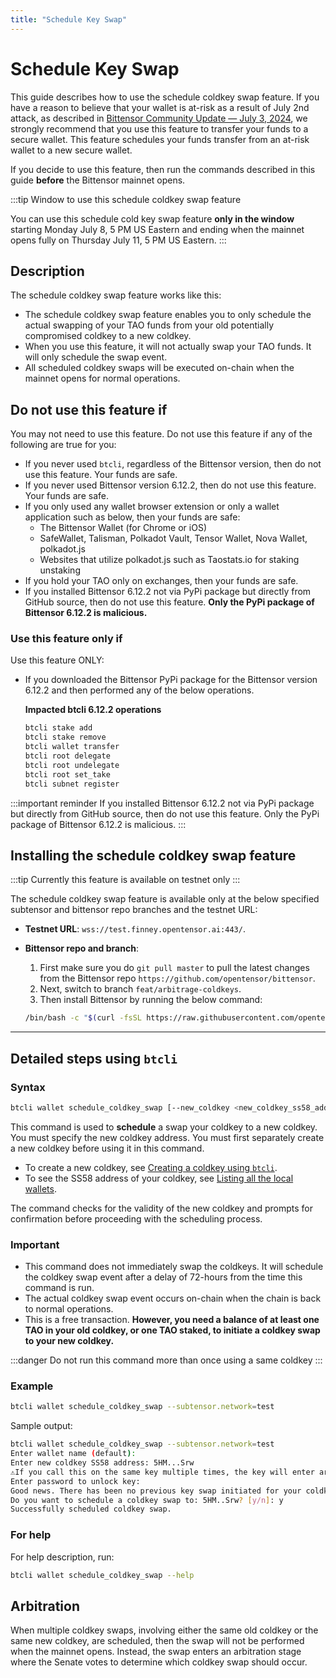 ```yaml
---
title: "Schedule Key Swap"
---
```


# Schedule Key Swap

This guide describes how to use the schedule coldkey swap feature. If you have a reason to believe that your wallet is at-risk as a result of July 2nd attack, as described in [Bittensor Community Update — July 3, 2024](https://blog.bittensor.com/bittnesor-community-update-july-3-2024-45661b1d542d), we strongly recommend that you use this feature to transfer your funds to a secure wallet. This feature schedules your funds transfer from an at-risk wallet to a new secure wallet. 

If you decide to use this feature, then run the commands described in this guide **before** the Bittensor mainnet opens.

:::tip Window to use this schedule coldkey swap feature

You can use this schedule cold key swap feature **only in the window** starting Monday July 8, 5 PM US Eastern and ending when the mainnet opens fully on Thursday July 11, 5 PM US Eastern.
:::

## Description

The schedule coldkey swap feature works like this:

- The schedule coldkey swap feature enables you to only schedule the actual swapping of your TAO funds from your old potentially compromised coldkey to a new coldkey. 
- When you use this feature, it will not actually swap your TAO funds. It will only schedule the swap event. 
- All scheduled coldkey swaps will be executed on-chain when the mainnet opens for normal operations.

## Do not use this feature if

You may not need to use this feature. Do not use this feature if any of the following are true for you:

- If you never used `btcli`, regardless of the Bittensor version, then do not use this feature. Your funds are safe. 
- If you never used Bittensor version 6.12.2, then do not use this feature. Your funds are safe. 
- If you only used any wallet browser extension or only a wallet application such as below, then your funds are safe:
  - The Bittensor Wallet (for Chrome or iOS)
  - SafeWallet, Talisman, Polkadot Vault, Tensor Wallet, Nova Wallet, polkadot.js
  - Websites that utilize polkadot.js such as Taostats.io for staking unstaking
- If you hold your TAO only on exchanges, then your funds are safe. 
- If you installed Bittensor 6.12.2 not via PyPi package but directly from GitHub source, then do not use this feature. **Only the PyPi package of Bittensor 6.12.2 is malicious.**

### Use this feature only if 

Use this feature ONLY: 

- If you downloaded the Bittensor PyPi package for the Bittensor version 6.12.2 and then performed any of the below operations.

  **Impacted btcli 6.12.2 operations**

  ```bash
  btcli stake add
  btcli stake remove
  btcli wallet transfer
  btcli root delegate
  btcli root undelegate
  btcli root set_take
  btcli subnet register
  ```

:::important reminder
If you installed Bittensor 6.12.2 not via PyPi package but directly from GitHub source, then do not use this feature. Only the PyPi package of Bittensor 6.12.2 is malicious.
:::

## Installing the schedule coldkey swap feature

:::tip Currently this feature is available on testnet only
:::

The schedule coldkey swap feature is available only at the below specified subtensor and bittensor repo branches and the testnet URL:

- **Testnet URL**: `wss://test.finney.opentensor.ai:443/`.

- **Bittensor repo and branch**: 
    1. First make sure you do `git pull master` to pull the latest changes from the Bittensor repo `https://github.com/opentensor/bittensor`. 
    2. Next, switch to branch `feat/arbitrage-coldkeys`. 
    3. Then install Bittensor by running the below command:
    ```bash
    /bin/bash -c "$(curl -fsSL https://raw.githubusercontent.com/opentensor/bittensor/feat/arbitrage-coldkeys/scripts/install.sh)"
    ```
---

## Detailed steps using `btcli`

### Syntax

```bash
btcli wallet schedule_coldkey_swap [--new_coldkey <new_coldkey_ss58_address>]
```
This command is used to **schedule** a swap your coldkey to a new coldkey. You must specify the new coldkey address. You must first separately create a new coldkey before using it in this command. 

- To create a new coldkey, see [Creating a coldkey using `btcli`](./getting-started/wallets.md#creating-a-coldkey-using-btcli).
- To see the SS58 address of your coldkey, see [Listing all the local wallets](https://docs.bittensor.com/getting-started/wallets#listing-all-the-local-wallets).

The command checks for the validity of the new coldkey and prompts for confirmation before proceeding with the scheduling process.

### Important 

- This command does not immediately swap the coldkeys. It will schedule the coldkey swap event after a delay of 72-hours from the time this command is run. 
- The actual coldkey swap event occurs on-chain when the chain is back to normal operations.
- This is a free transaction. **However, you need a balance of at least one TAO in your old coldkey, or one TAO staked, to initiate a coldkey swap to your new coldkey.**

:::danger Do not run this command more than once using a same coldkey
:::

### Example

```bash
btcli wallet schedule_coldkey_swap --subtensor.network=test
```

Sample output:

```bash
btcli wallet schedule_coldkey_swap --subtensor.network=test
Enter wallet name (default): 
Enter new coldkey SS58 address: 5HM...Srw
⚠If you call this on the same key multiple times, the key will enter arbitration.
Enter password to unlock key: 
Good news. There has been no previous key swap initiated for your coldkey swap.
Do you want to schedule a coldkey swap to: 5HM..Srw? [y/n]: y
Successfully scheduled coldkey swap.
```

### For help

For help description, run:
```bash
btcli wallet schedule_coldkey_swap --help
```

## Arbitration

When multiple coldkey swaps, involving either the same old coldkey or the same new coldkey, are scheduled, then the swap will not be performed when the mainnet opens. Instead, the swap enters an arbitration stage where the Senate votes to determine which coldkey swap should occur. 
